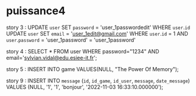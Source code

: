 # puissance4


story 3 : UPDATE `user` SET `password` = 'user_1passwordedit' WHERE `user`.`id`
          UPDATE `user` SET `email` = 'user_1edit@gmail.com' WHERE `user`.`id` = 1 AND `user`.`password` = 'user_1password' = 'user_1password'
          
story 4 : SELECT * FROM user WHERE password="1234" AND email='sylvian.vidal@edu.esiee-it.fr';

story 5 : INSERT INTO game VALUES(NULL, "The Power Of Memory");



story 9 : INSERT INTO `message` (`id`, `id_game`, `id_user`, `message`, `date_message`) VALUES (NULL, '1', '1', 'bonjour', '2022-11-03 16:33:10.000000');
